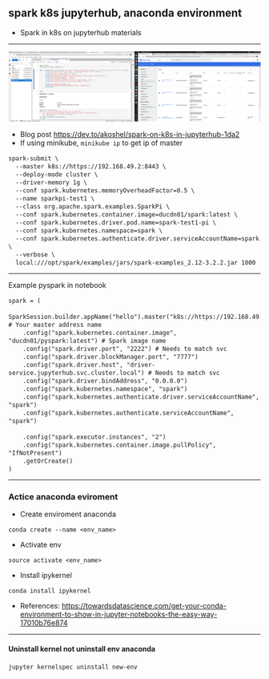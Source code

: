 ## spark k8s jupyterhub, anaconda environment
- Spark in k8s on jupyterhub materials
---
![Alt text](image.png) 

- Blog post https://dev.to/akoshel/spark-on-k8s-in-jupyterhub-1da2
- If using minikube, `minikube ip` to get ip of master
```
spark-submit \
  --master k8s://https://192.168.49.2:8443 \
  --deploy-mode cluster \
  --driver-memory 1g \
  --conf spark.kubernetes.memoryOverheadFactor=0.5 \
  --name sparkpi-test1 \
  --class org.apache.spark.examples.SparkPi \
  --conf spark.kubernetes.container.image=ducdn01/spark:latest \
  --conf spark.kubernetes.driver.pod.name=spark-test1-pi \
  --conf spark.kubernetes.namespace=spark \
  --conf spark.kubernetes.authenticate.driver.serviceAccountName=spark \
  --verbose \
  local:///opt/spark/examples/jars/spark-examples_2.12-3.2.2.jar 1000
```
---
Example pyspark in notebook
```
spark = (
    SparkSession.builder.appName("hello").master("k8s://https://192.168.49.2:8443") # Your master address name
    .config("spark.kubernetes.container.image", "ducdn01/pyspark:latest") # Spark image name
    .config("spark.driver.port", "2222") # Needs to match svc
    .config("spark.driver.blockManager.port", "7777")
    .config("spark.driver.host", "driver-service.jupyterhub.svc.cluster.local") # Needs to match svc
    .config("spark.driver.bindAddress", "0.0.0.0")
    .config("spark.kubernetes.namespace", "spark")
    .config("spark.kubernetes.authenticate.driver.serviceAccountName", "spark")
    .config("spark.kubernetes.authenticate.serviceAccountName", "spark")

    .config("spark.executor.instances", "2")
    .config("spark.kubernetes.container.image.pullPolicy", "IfNotPresent")
    .getOrCreate()
)
```
---
### Actice anaconda eviroment
- Create enviroment anaconda
```
conda create --name <env_name>
```
- Activate env
```
source activate <env_name>
```
- Install ipykernel
```
conda install ipykernel
```
- References: https://towardsdatascience.com/get-your-conda-environment-to-show-in-jupyter-notebooks-the-easy-way-17010b76e874
---
#### Uninstall kernel not uninstall env anaconda
```
jupyter kernelspec uninstall new-env
```
